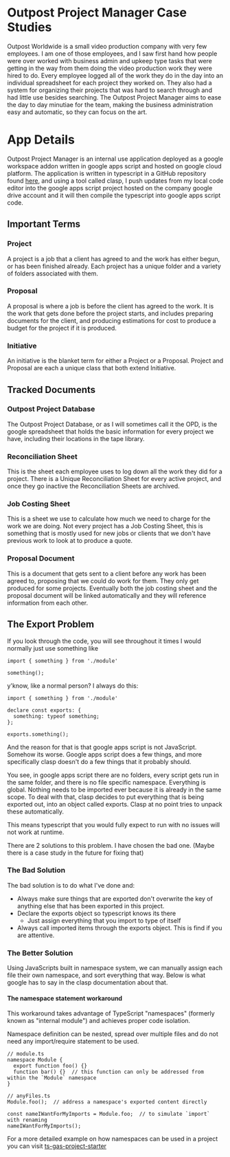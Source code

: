 # Outpost Project Manager Case Studies
Outpost Worldwide is a small video production company with very few employees. I am one of those employees, and I saw first hand how people were over worked with business admin and upkeep type tasks that were getting in the way from them doing the video production work they were hired to do. Every employee logged all of the work they do in the day into an individual spreadsheet for each project they worked on. They also had a system for organizing their projects that was hard to search through and had little use besides searching. The Outpost Project Manager aims to ease the day to day minutiae for the team, making the business administration easy and automatic, so they can focus on the art.

# App Details
Outpost Project Manager is an internal use application deployed as a google workspace addon written in google apps script and hosted on google cloud platform. The application is written in typescript in a GitHub repository found [here](https://github.com/LookItVal/OutpostProjectManager), and using a tool called clasp, I push updates from my local code editor into the google apps script project hosted on the company google drive account and it will then compile the typescript into google apps script code. 

## Important Terms

### Project
A project is a job that a client has agreed to and the work has either begun, or has been finished already. Each project has a unique folder and a variety of folders associated with them.

### Proposal
A proposal is where a job is before the client has agreed to the work. It is the work that gets done before the project starts, and includes preparing documents for the client, and producing estimations for cost to produce a budget for the project if it is produced.

### Initiative
An initiative is the blanket term for either a Project or a Proposal. Project and Proposal are each a unique class that both extend Initiative.

## Tracked Documents

### Outpost Project Database
The Outpost Project Database, or as I will sometimes call it the OPD, is the google spreadsheet that holds the basic information for every project we have, including their locations in the tape library.

### Reconciliation Sheet
This is the sheet each employee uses to log down all the work they did for a project. There is a Unique Reconciliation Sheet for every active project, and once they go inactive the Reconciliation Sheets are archived.

### Job Costing Sheet
This is a sheet we use to calculate how much we need to charge for the work we are doing. Not every project has a Job Costing Sheet, this is something that is mostly used for new jobs or clients that we don't have previous work to look at to produce a quote.

### Proposal Document
This is a document that gets sent to a client before any work has been agreed to, proposing that we could do work for them. They only get produced for some projects. Eventually both the job costing sheet and the proposal document will be linked automatically and they will reference information from each other.

## The Export Problem
If you look through the code, you will see throughout it times I would normally just use something like 
```
import { something } from './module'

something();
```
y'know, like a normal person? I always do this:
```
import { something } from './module'

declare const exports: {
  something: typeof something;
};

exports.something();
```
And the reason for that is that google apps script is not JavaScript. Somehow its worse. Google apps script does a few things, and more specifically clasp doesn't do a few things that it probably should. 

You see, in google apps script there are no folders, every script gets run in the same folder, and there is no file specific namespace. Everything is global. Nothing needs to be imported ever because it is already in the same scope. To deal with that, clasp decides to put everything that is being exported out, into an object called exports. Clasp at no point tries to unpack these automatically.

This means typescript that you would fully expect to run with no issues will not work at runtime.

There are 2 solutions to this problem. I have chosen the bad one. (Maybe there is a case study in the future for fixing that)

### The Bad Solution
The bad solution is to do what I've done and:
  - Always make sure things that are exported don't overwrite the key of anything else that has been exported in this project.
  - Declare the exports object so typescript knows its there
    - Just assign everything that you import to type of itself
  - Always call imported items through the exports object.
This is find if you are attentive.

### The Better Solution
Using JavaScripts built in namespace system, we can manually assign each file their own namespace, and sort everything that way. Below is what google has to say in the clasp documentation about that.

#### The namespace statement workaround
This workaround takes advantage of TypeScript "namespaces" (formerly known as "internal module") and achieves proper code isolation.

Namespace definition can be nested, spread over multiple files and do not need any import/require statement to be used.
```
// module.ts
namespace Module {
  export function foo() {}
  function bar() {}  // this function can only be addressed from within the `Module` namespace
}
```
```
// anyFiles.ts
Module.foo();  // address a namespace's exported content directly

const nameIWantForMyImports = Module.foo;  // to simulate `import` with renaming
nameIWantForMyImports();
```
For a more detailed example on how namespaces can be used in a project you can visit [ts-gas-project-starter](https://github.com/PopGoesTheWza/ts-gas-project-starter)

